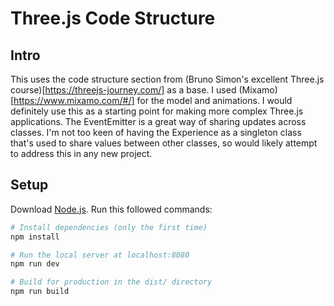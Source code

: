 # Three.js Code Structure

## Intro

This uses the code structure section from (Bruno Simon's excellent Three.js course)[https://threejs-journey.com/] as a base. I used (Mixamo)[https://www.mixamo.com/#/] for the model and animations. I would definitely use this as a starting point for making more complex Three.js applications. The EventEmitter is a great way of sharing updates across classes.
I'm not too keen of having the Experience as a singleton class that's used to share values between other classes, so would likely attempt to address this in any new project.

## Setup

Download [Node.js](https://nodejs.org/en/download/).
Run this followed commands:

```bash
# Install dependencies (only the first time)
npm install

# Run the local server at localhost:8080
npm run dev

# Build for production in the dist/ directory
npm run build
```
